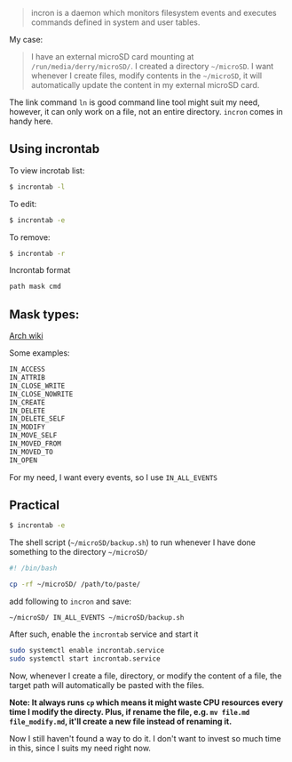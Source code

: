 >incron is a daemon which monitors filesystem events and executes commands defined in system and user tables.

My case:
> I have an external microSD card mounting at `/run/media/derry/microSD/`. I created a directory `~/microSD`. I want whenever I create files, modify contents in the `~/microSD`, it will automatically update the content in my external microSD card.

The link command `ln` is good command line tool might suit my need, however, it can only work on a file, not an entire directory. `incron` comes in handy here.

## Using incrontab
To view incrotab list:
```bash
$ incrontab -l
```

To edit:
```bash
$ incrontab -e
```

To remove:
```bash
$ incrontab -r
```

Incrontab format
```bash
path mask cmd
```

## Mask types: 
[Arch wiki](https://wiki.archlinux.org/title/Incron#Mask_types) 

Some examples:
```bash
IN_ACCESS
IN_ATTRIB 
IN_CLOSE_WRITE 
IN_CLOSE_NOWRITE 
IN_CREATE 
IN_DELETE
IN_DELETE_SELF 
IN_MODIFY
IN_MOVE_SELF 
IN_MOVED_FROM 
IN_MOVED_TO 
IN_OPEN
```

For my need, I want every events, so I use `IN_ALL_EVENTS`

## Practical

```bash
$ incrontab -e
```

The shell script (`~/microSD/backup.sh`) to run whenever I have done something to the directory `~/microSD/`
```bash
#! /bin/bash

cp -rf ~/microSD/ /path/to/paste/
```

add following to `incron` and save:
```
~/microSD/ IN_ALL_EVENTS ~/microSD/backup.sh
```

After such, enable the `incrontab` service and start it
```bash
sudo systemctl enable incrontab.service
sudo systemctl start incrontab.service
```

Now, whenever I create a file, directory, or modify the content of a file, the target path will automatically be pasted with the files.

**Note: It always runs `cp` which means it might waste CPU resources every time I modify the directy. Plus, if rename the file, e.g. `mv file.md file_modify.md`, it'll create a new file instead of renaming it.** 

Now I still haven't found a way to do it. I don't want to invest so much time in this, since I suits my need right now.
